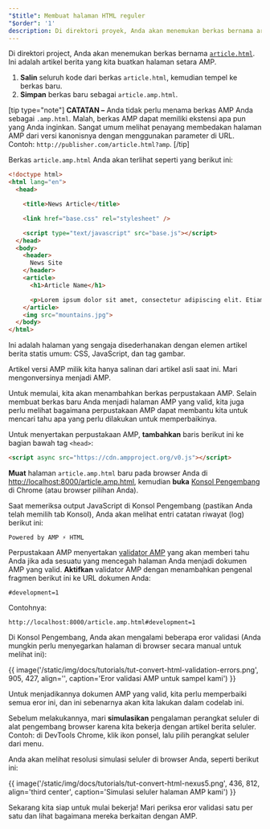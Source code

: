 ```yaml
---
"$title": Membuat halaman HTML reguler
"$order": '1'
description: Di direktori proyek, Anda akan menemukan berkas bernama article.html. Ini adalah artikel berita yang kita buatkan halaman setara AMP untuk ....
---
```


Di direktori project, Anda akan menemukan berkas bernama [`article.html`](https://github.com/googlecodelabs/accelerated-mobile-pages-foundations/blob/master/article.html). Ini adalah artikel berita yang kita buatkan halaman setara AMP.

1. **Salin** seluruh kode dari berkas `article.html`, kemudian tempel ke berkas baru.
2. **Simpan** berkas baru sebagai `article.amp.html`.

[tip type="note"] **CATATAN –** Anda tidak perlu menama berkas AMP Anda sebagai `.amp.html`. Malah, berkas AMP dapat memiliki ekstensi apa pun yang Anda inginkan. Sangat umum melihat penayang membedakan halaman AMP dari versi kanonisnya dengan menggunakan parameter di URL. Contoh: `http://publisher.com/article.html?amp`. [/tip]

Berkas `article.amp.html` Anda akan terlihat seperti yang berikut ini:

```html
<!doctype html>
<html lang="en">
  <head>

    <title>News Article</title>

    <link href="base.css" rel="stylesheet" />

    <script type="text/javascript" src="base.js"></script>
  </head>
  <body>
    <header>
      News Site
    </header>
    <article>
      <h1>Article Name</h1>

      <p>Lorem ipsum dolor sit amet, consectetur adipiscing elit. Etiam egestas tortor sapien, non tristique ligula accumsan eu.</p>
    </article>
    <img src="mountains.jpg">
  </body>
</html>
```

Ini adalah halaman yang sengaja disederhanakan dengan elemen artikel berita statis umum: CSS, JavaScript, dan tag gambar.

Artikel versi AMP milik kita hanya salinan dari artikel asli saat ini. Mari mengonversinya menjadi AMP.

Untuk memulai, kita akan menambahkan berkas perpustakaan AMP. Selain membuat berkas baru Anda menjadi halaman AMP yang valid, kita juga perlu melihat bagaimana perpustakaan AMP dapat membantu kita untuk mencari tahu apa yang perlu dilakukan untuk memperbaikinya.

Untuk menyertakan perpustakaan AMP, **tambahkan** baris berikut ini ke bagian bawah tag `<head>`:

```html
<script async src="https://cdn.ampproject.org/v0.js"></script>
```

**Muat** halaman `article.amp.html` baru pada browser Anda di [http://localhost:8000/article.amp.html](http://localhost:8000/article.amp.html), kemudian **buka** [Konsol Pengembang](https://developer.chrome.com/devtools/docs/console) di Chrome (atau browser pilihan Anda).

Saat memeriksa output JavaScript di Konsol Pengembang (pastikan Anda telah memilih tab Konsol), Anda akan melihat entri catatan riwayat (log) berikut ini:

```text
Powered by AMP ⚡ HTML
```

Perpustakaan AMP menyertakan [validator AMP](../../../../documentation/guides-and-tutorials/learn/validation-workflow/validate_amp.md) yang akan memberi tahu Anda jika ada sesuatu yang mencegah halaman Anda menjadi dokumen AMP yang valid. **Aktifkan** validator AMP dengan menambahkan pengenal fragmen berikut ini ke URL dokumen Anda:

```text
#development=1
```

Contohnya:

```text
http://localhost:8000/article.amp.html#development=1
```

Di Konsol Pengembang, Anda akan mengalami beberapa eror validasi (Anda mungkin perlu menyegarkan halaman di browser secara manual untuk melihat ini):

{{ image('/static/img/docs/tutorials/tut-convert-html-validation-errors.png', 905, 427, align='', caption='Eror validasi AMP untuk sampel kami') }}

Untuk menjadikannya dokumen AMP yang valid, kita perlu memperbaiki semua eror ini, dan ini sebenarnya akan kita lakukan dalam codelab ini.

Sebelum melakukannya, mari **simulasikan** pengalaman perangkat seluler di alat pengembang browser karena kita bekerja dengan artikel berita seluler. Contoh: di DevTools Chrome, klik ikon ponsel, lalu pilih perangkat seluler dari menu.

Anda akan melihat resolusi simulasi seluler di browser Anda, seperti berikut ini:

{{ image('/static/img/docs/tutorials/tut-convert-html-nexus5.png', 436, 812, align='third center', caption='Simulasi seluler halaman AMP kami') }}

Sekarang kita siap untuk mulai bekerja! Mari periksa eror validasi satu per satu dan lihat bagaimana mereka berkaitan dengan AMP.
